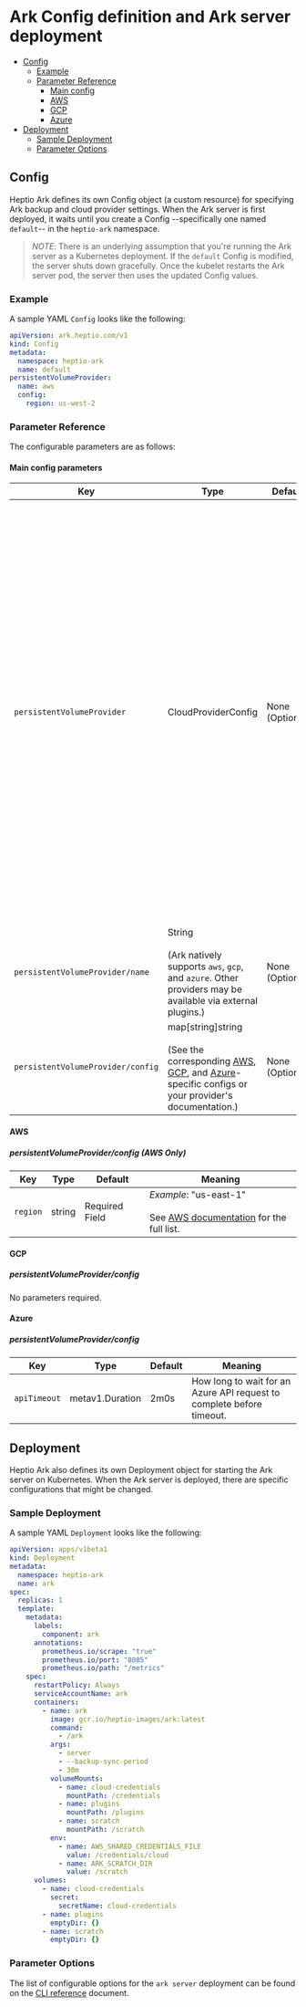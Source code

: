 # Ark Config definition and Ark server deployment

* [Config][8]
  * [Example][9]
  * [Parameter Reference][6]
    * [Main config][7]
    * [AWS][0]
    * [GCP][1]
    * [Azure][2]
* [Deployment][11]
  * [Sample Deployment][13]
  * [Parameter Options][14]

## Config

Heptio Ark defines its own Config object (a custom resource) for specifying Ark backup and cloud provider settings. When the Ark server is first deployed, it waits until you create a Config --specifically one named `default`-- in the `heptio-ark` namespace.

> *NOTE*: There is an underlying assumption that you're running the Ark server as a Kubernetes deployment. If the `default` Config is modified, the server shuts down gracefully. Once the kubelet restarts the Ark server pod, the server then uses the updated Config values.

### Example

A sample YAML `Config` looks like the following:

```yaml
apiVersion: ark.heptio.com/v1
kind: Config
metadata:
  namespace: heptio-ark
  name: default
persistentVolumeProvider:
  name: aws
  config:
    region: us-west-2
```

### Parameter Reference

The configurable parameters are as follows:

#### Main config parameters

| Key | Type | Default | Meaning |
| --- | --- | --- | --- |
| `persistentVolumeProvider` | CloudProviderConfig | None (Optional) | The specification for whichever cloud provider the cluster is using for persistent volumes (to be snapshotted), if any.<br><br>If not specified, Backups and Restores requesting PV snapshots & restores, respectively, are considered invalid. <br><br> *NOTE*: For Azure, your Kubernetes cluster needs to be version 1.7.2+ in order to support PV snapshotting of its managed disks. |
| `persistentVolumeProvider/name` | String<br><br>(Ark natively supports `aws`, `gcp`, and `azure`. Other providers may be available via external plugins.) | None (Optional) | The name of the cloud provider the cluster is using for persistent volumes, if any. |
| `persistentVolumeProvider/config` | map[string]string<br><br>(See the corresponding [AWS][0], [GCP][1], and [Azure][2]-specific configs or your provider's documentation.) | None (Optional) | Configuration keys/values to be passed to the cloud provider for persistent volumes.  |

#### AWS

##### persistentVolumeProvider/config (AWS Only)

| Key | Type | Default | Meaning |
| --- | --- | --- | --- |
| `region` | string | Required Field | *Example*: "us-east-1"<br><br>See [AWS documentation][3] for the full list. |

#### GCP

##### persistentVolumeProvider/config

No parameters required.

#### Azure

##### persistentVolumeProvider/config

| Key | Type | Default | Meaning |
| --- | --- | --- | --- |
| `apiTimeout` | metav1.Duration | 2m0s | How long to wait for an Azure API request to complete before timeout. |

## Deployment

Heptio Ark also defines its own Deployment object for starting the Ark server on Kubernetes. When the Ark server is deployed, there are specific configurations that might be changed.

### Sample Deployment

A sample YAML `Deployment` looks like the following:

```yaml
apiVersion: apps/v1beta1
kind: Deployment
metadata:
  namespace: heptio-ark
  name: ark
spec:
  replicas: 1
  template:
    metadata:
      labels:
        component: ark
      annotations:
        prometheus.io/scrape: "true"
        prometheus.io/port: "8085"
        prometheus.io/path: "/metrics"
    spec:
      restartPolicy: Always
      serviceAccountName: ark
      containers:
        - name: ark
          image: gcr.io/heptio-images/ark:latest
          command:
            - /ark
          args:
            - server
            - --backup-sync-period
            - 30m
          volumeMounts:
            - name: cloud-credentials
              mountPath: /credentials
            - name: plugins
              mountPath: /plugins
            - name: scratch
              mountPath: /scratch
          env:
            - name: AWS_SHARED_CREDENTIALS_FILE
              value: /credentials/cloud
            - name: ARK_SCRATCH_DIR
              value: /scratch
      volumes:
        - name: cloud-credentials
          secret:
            secretName: cloud-credentials
        - name: plugins
          emptyDir: {}
        - name: scratch
          emptyDir: {}
```

### Parameter Options

The list of configurable options for the `ark server` deployment can be found on the [CLI reference][12] document.



[0]: #aws
[1]: #gcp
[2]: #azure
[3]: http://docs.aws.amazon.com/AWSEC2/latest/UserGuide/using-regions-availability-zones.html#concepts-available-regions
[6]: #parameter-reference
[7]: #main-config-parameters
[8]: #config
[9]: #example
[10]: http://docs.aws.amazon.com/kms/latest/developerguide/overview.html
[11]: #deployment
[12]: cli-reference/ark_server.md
[13]: #sample-deployment
[14]: #parameter-options
